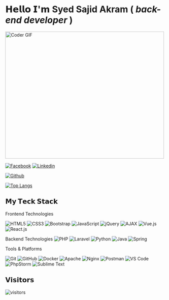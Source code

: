 # 𝗛𝗲𝗹𝗹𝗼 𝗜'𝗺 Syed Sajid Akram ( _back-end developer_ )

<img src="https://media.giphy.com/media/SWoSkN6DxTszqIKEqv/giphy.gif" alt="Coder GIF" width="500" height="400">

[![Facebook](https://img.shields.io/badge/-@sajidwarner-%3b5998?style=flat-square&logo=facebook&logoColor=ffffff&labelColor=%3b5998&color=%ffffff)](https://facebook.com/sajidwarner)
[![Linkedin](https://img.shields.io/badge/-@SyedSajidAkramHamja-%231DA1F2?style=flat-square&logo=Linkedin&logoColor=ffffff)](https://www.linkedin.com/in/syed-sajid-akram-hamja-25331163/)

[![Github](https://img.shields.io/badge/-@sajidwarner-%23181717?style=flat-square&logo=github)](https://github.com/sajidwarner)







[![Top Langs](https://github-readme-stats.vercel.app/api/top-langs/?username=sajidwarner&layout=compact&theme=merko)](https://github.com/anuraghazra/github-readme-stats)



## 𝗠𝘆 𝗧𝗲𝗰𝗸 𝗦𝘁𝗮𝗰𝗸
Frontend Technologies

![HTML5](https://img.shields.io/badge/-HTML5-%23E44D27?style=flat-square&logo=html5&logoColor=ffffff)
![CSS3](https://img.shields.io/badge/-CSS3-%231572B6?style=flat-square&logo=css3)
![Bootstrap](https://img.shields.io/badge/-Bootstrap_5-%23563D7C?style=flat-square&logo=bootstrap&logoColor=ffffff)
![JavaScript](https://img.shields.io/badge/-JavaScript-%23F7DF1C?style=flat-square&logo=javascript&logoColor=000000)
![jQuery](https://img.shields.io/badge/-jQuery-%230769AD?style=flat-square&logo=jquery&logoColor=ffffff)
![AJAX](https://img.shields.io/badge/-AJAX-%23404040?style=flat-square&logo=javascript&logoColor=ffffff)
![Vue.js](https://img.shields.io/badge/-Vue.js-%234FC08D?style=flat-square&logo=vue.js&logoColor=ffffff)
![React.js](https://img.shields.io/badge/-React.js-%23282C34?style=flat-square&logo=react)

Backend Technologies
![PHP](https://img.shields.io/badge/-PHP-%23777BB4?style=flat-square&logo=php&logoColor=white)
![Laravel](https://img.shields.io/badge/-Laravel-%23FF2D20?style=flat-square&logo=laravel&logoColor=white)
![Python](https://img.shields.io/badge/-Python-%233776AB?style=flat-square&logo=python&logoColor=white)
![Java](https://img.shields.io/badge/-Java-%23ED8B00?style=flat-square&logo=java&logoColor=white)
![Spring](https://img.shields.io/badge/-Spring-%236DB33F?style=flat-square&logo=spring&logoColor=white)


Tools & Platforms

![Git](https://img.shields.io/badge/-Git-%23F05032?style=flat-square&logo=git&logoColor=ffffff)
![GitHub](https://img.shields.io/badge/-GitHub-181717?style=flat-square&logo=github)
![Docker](https://img.shields.io/badge/-Docker-%232496ED?style=flat-square&logo=docker&logoColor=ffffff)
![Apache](https://img.shields.io/badge/-Apache-%23D22128?style=flat-square&logo=apache&logoColor=ffffff)
![Nginx](https://img.shields.io/badge/-Nginx-%23009639?style=flat-square&logo=nginx&logoColor=ffffff)
![Postman](https://img.shields.io/badge/-Postman-%23FF6C37?style=flat-square&logo=postman&logoColor=ffffff)
![VS Code](https://img.shields.io/badge/-VSCode-%23007ACC?style=flat-square&logo=visual-studio-code)
![PhpStorm](https://img.shields.io/badge/-PhpStorm-%230077B5?style=flat-square&logo=phpstorm&logoColor=ffffff)
![Sublime Text](https://img.shields.io/badge/-Sublime_Text-%23575757?style=flat-square&logo=sublime-text&logoColor=ff9800)


## 𝗩𝗶𝘀𝗶𝘁𝗼𝗿𝘀

![visitors](https://visitor-badge.glitch.me/badge?page_id=sajidwarner)

<!--
**sajidwarner/sajidwarner** is a ✨ _special_ ✨ repository because its `README.md` (this file) appears on your GitHub profile.

Here are some ideas to get you started:

- 🔭 I’m currently working on ...
- 🌱 I’m currently learning ...
- 👯 I’m looking to collaborate on ...
- 🤔 I’m looking for help with ...
- 💬 Ask me about ...
- 📫 How to reach me: ...
- 😄 Pronouns: ...
- ⚡ Fun fact: ...



[![Top Langs](https://github-readme-stats.vercel.app/api/top-langs/?username=sajidwarner)](https://github.com/anuraghazra/github-readme-stats)
-->
